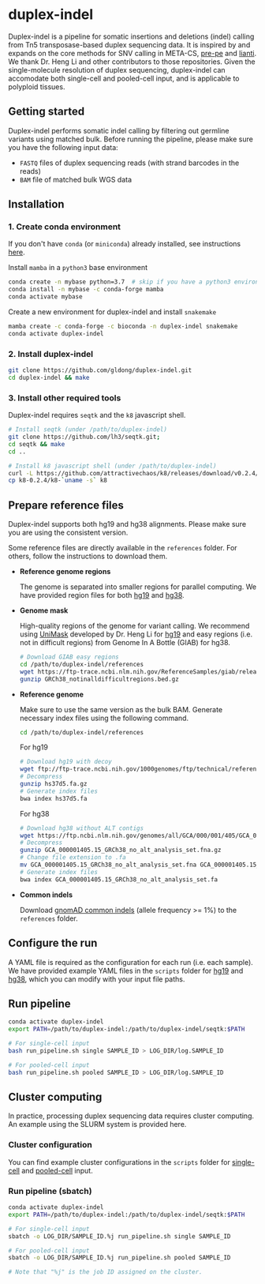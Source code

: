 # duplex-indel

Duplex-indel is a pipeline for somatic insertions and deletions (indel) calling from Tn5 transposase-based duplex sequencing data. It is inspired by and expands on the core methods for SNV calling in META-CS, [pre-pe](https://github.com/lh3/pre-pe/) and [lianti](https://github.com/lh3/lianti/). We thank Dr. Heng Li and other contributors to those repositories. Given the single-molecule resolution of duplex sequencing, duplex-indel can accomodate both single-cell and pooled-cell input, and is applicable to polyploid tissues. 

## Getting started

Duplex-indel performs somatic indel calling by filtering out germline variants using matched bulk. Before running the pipeline, please make sure you have the following input data:

- `FASTQ` files of duplex sequencing reads (with strand barcodes in the reads)
- `BAM` file of matched bulk WGS data

## Installation

### 1. Create conda environment
If you don't have `conda` (or `miniconda`) already installed, see instructions [here](https://docs.conda.io/projects/conda/en/latest/user-guide/install/index.html).

Install `mamba` in a `python3` base environment
```bash
conda create -n mybase python=3.7  # skip if you have a python3 environment
conda install -n mybase -c conda-forge mamba
conda activate mybase
```
Create a new environment for duplex-indel and install `snakemake`
```bash
mamba create -c conda-forge -c bioconda -n duplex-indel snakemake
conda activate duplex-indel
```

### 2. Install duplex-indel
```bash
git clone https://github.com/gldong/duplex-indel.git
cd duplex-indel && make
```

### 3. Install other required tools
Duplex-indel requires `seqtk` and the `k8` javascript shell. 
```bash
# Install seqtk (under /path/to/duplex-indel)
git clone https://github.com/lh3/seqtk.git;
cd seqtk && make
cd ..

# Install k8 javascript shell (under /path/to/duplex-indel)
curl -L https://github.com/attractivechaos/k8/releases/download/v0.2.4/k8-0.2.4.tar.bz2 | tar -jxf -
cp k8-0.2.4/k8-`uname -s` k8
```

## Prepare reference files

Duplex-indel supports both hg19 and hg38 alignments. Please make sure you are using the consistent version.

Some reference files are directly available in the `references` folder. For others, follow the instructions to download them. 

- **Reference genome regions**

	The genome is separated into smaller regions for parallel computing. We have provided region files for both [hg19](https://github.com/gldong/duplex-indel/blob/main/references/genome_regions_hg19.txt) and [hg38](https://github.com/gldong/duplex-indel/blob/main/references/genome_regions_hg38.txt).

- **Genome mask**

	High-quality regions of the genome for variant calling. We recommend using [UniMask](http://bit.ly/unimask) developed by Dr. Heng Li for [hg19](https://github.com/gldong/duplex-indel/blob/main/references/um75-hs37d5-comp.auto.bed) and easy regions (i.e. not in difficult regions) from Genome In A Bottle (GIAB) for hg38.
    ```bash
    # Download GIAB easy regions
    cd /path/to/duplex-indel/references
    wget https://ftp-trace.ncbi.nlm.nih.gov/ReferenceSamples/giab/release/genome-stratifications/v3.5/GRCh38@all/Union/GRCh38_notinalldifficultregions.bed.gz
    gunzip GRCh38_notinalldifficultregions.bed.gz
    ```

- **Reference genome**

	Make sure to use the same version as the bulk BAM. Generate necessary index files using the following command.
    ```bash
    cd /path/to/duplex-indel/references
    ```
    For hg19
    ```bash
    # Download hg19 with decoy
    wget ftp://ftp-trace.ncbi.nih.gov/1000genomes/ftp/technical/reference/phase2_reference_assembly_sequence/hs37d5.fa.gz
    # Decompress
    gunzip hs37d5.fa.gz
    # Generate index files
    bwa index hs37d5.fa
    ```
    For hg38
    ```bash
    # Download hg38 without ALT contigs
    wget https://ftp.ncbi.nlm.nih.gov/genomes/all/GCA/000/001/405/GCA_000001405.15_GRCh38/seqs_for_alignment_pipelines.ucsc_ids/GCA_000001405.15_GRCh38_no_alt_analysis_set.fna.gz
    # Decompress
    gunzip GCA_000001405.15_GRCh38_no_alt_analysis_set.fna.gz
    # Change file extension to .fa
    mv GCA_000001405.15_GRCh38_no_alt_analysis_set.fna GCA_000001405.15_GRCh38_no_alt_analysis_set.fa
    # Generate index files
    bwa index GCA_000001405.15_GRCh38_no_alt_analysis_set.fa
    ```

- **Common indels**

	Download [gnomAD common indels](https://zenodo.org/records/15161320) (allele frequency >= 1%) to the `references` folder.

## Configure the run

A YAML file is required as the configuration for each run (i.e. each sample). We have provided example YAML files in the `scripts` folder for [hg19](https://github.com/gldong/duplex-indel/blob/main/scripts/config_hg19.yaml) and [hg38](https://github.com/gldong/duplex-indel/blob/main/scripts/config_hg38.yaml), which you can modify with your input file paths. 

## Run pipeline

```bash
conda activate duplex-indel
export PATH=/path/to/duplex-indel:/path/to/duplex-indel/seqtk:$PATH

# For single-cell input
bash run_pipeline.sh single SAMPLE_ID > LOG_DIR/log.SAMPLE_ID

# For pooled-cell input
bash run_pipeline.sh pooled SAMPLE_ID > LOG_DIR/log.SAMPLE_ID
```

## Cluster computing

In practice, processing duplex sequencing data requires cluster computing. An example using the SLURM system is provided here. 

### Cluster configuration

You can find example cluster configurations in the `scripts` folder for [single-cell](https://github.com/gldong/duplex-indel/tree/main/scripts/slurm.single_cell) and [pooled-cell](https://github.com/gldong/duplex-indel/tree/main/scripts/slurm.pooled_cell) input. 

### Run pipeline (sbatch)
```bash
conda activate duplex-indel
export PATH=/path/to/duplex-indel:/path/to/duplex-indel/seqtk:$PATH

# For single-cell input
sbatch -o LOG_DIR/SAMPLE_ID.%j run_pipeline.sh single SAMPLE_ID

# For pooled-cell input
sbatch -o LOG_DIR/SAMPLE_ID.%j run_pipeline.sh pooled SAMPLE_ID

# Note that "%j" is the job ID assigned on the cluster.
```




